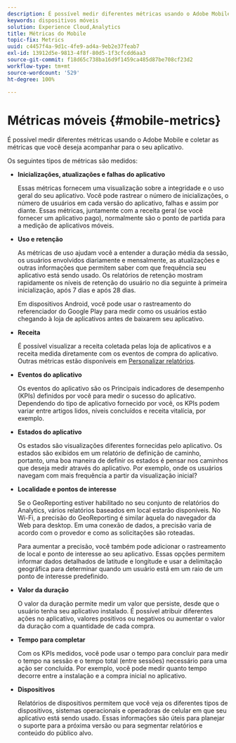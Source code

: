 ```yaml
---
description: É possível medir diferentes métricas usando o Adobe Mobile e coletando as métricas que você deseja acompanhar para o seu aplicativo.
keywords: dispositivos móveis
solution: Experience Cloud,Analytics
title: Métricas do Mobile
topic-fix: Metrics
uuid: c4457f4a-9d1c-4fe9-ad4a-9eb2e37feab7
exl-id: 13912d5e-9813-4f8f-80d5-1f3cfcdd6aa3
source-git-commit: f18d65c738ba16d9f1459ca485d87be708cf23d2
workflow-type: tm+mt
source-wordcount: '529'
ht-degree: 100%

---
```


# Métricas móveis {#mobile-metrics}

É possível medir diferentes métricas usando o Adobe Mobile e coletar as métricas que você deseja acompanhar para o seu aplicativo.

Os seguintes tipos de métricas são medidos:

* **Inicializações, atualizações e falhas do aplicativo**

   Essas métricas fornecem uma visualização sobre a integridade e o uso geral do seu aplicativo. Você pode rastrear o número de inicializações, o número de usuários em cada versão do aplicativo, falhas e assim por diante. Essas métricas, juntamente com a receita geral (se você fornecer um aplicativo pago), normalmente são o ponto de partida para a medição de aplicativos móveis.

* **Uso e retenção**

   As métricas de uso ajudam você a entender a duração média da sessão, os usuários envolvidos diariamente e mensalmente, as atualizações e outras informações que permitem saber com que frequência seu aplicativo está sendo usado. Os relatórios de retenção mostram rapidamente os níveis de retenção do usuário no dia seguinte à primeira inicialização, após 7 dias e após 28 dias.

   Em dispositivos Android, você pode usar o rastreamento do referenciador do Google Play para medir como os usuários estão chegando à loja de aplicativos antes de baixarem seu aplicativo.

* **Receita**

   É possível visualizar a receita coletada pelas loja de aplicativos e a receita medida diretamente com os eventos de compra do aplicativo. Outras métricas estão disponíveis em [Personalizar relatórios](/help/using/usage/reports-customize/reports-customize.md).

* **Eventos do aplicativo**

   Os eventos do aplicativo são os Principais indicadores de desempenho (KPIs) definidos por você para medir o sucesso do aplicativo. Dependendo do tipo de aplicativo fornecido por você, os KPIs podem variar entre   artigos lidos, níveis concluídos e receita vitalícia, por exemplo.

* **Estados do aplicativo**

   Os estados são visualizações diferentes fornecidas pelo aplicativo. Os estados são exibidos em um relatório de definição de caminho, portanto, uma boa maneira de definir os estados é pensar nos caminhos que deseja medir através do aplicativo. Por exemplo, onde os usuários navegam com mais frequência a partir da visualização inicial?

* **Localidade e pontos de interesse**

   Se o GeoReporting estiver habilitado no seu conjunto de relatórios do Analytics, vários relatórios baseados em local estarão disponíveis. No Wi-Fi, a precisão do GeoReporting é similar àquela do navegador da Web para desktop. Em uma conexão de dados, a precisão varia de acordo com o provedor e como as solicitações são roteadas.

   Para aumentar a precisão, você também pode adicionar o rastreamento de local e ponto de interesse ao seu aplicativo. Essas opções permitem informar dados detalhados de latitude e longitude e usar a delimitação geográfica para determinar quando um usuário está em um raio de um ponto de interesse predefinido.

* **Valor da duração**

   O valor da duração permite medir um valor que persiste, desde que o usuário tenha seu aplicativo instalado. É possível atribuir diferentes ações no aplicativo, valores positivos ou negativos ou aumentar o valor da duração com a quantidade de cada compra.

* **Tempo para completar**

   Com os KPIs medidos, você pode usar o tempo para concluir para medir o tempo na sessão e o tempo total (entre sessões) necessário para uma ação ser concluída. Por exemplo, você pode medir quanto tempo decorre entre a instalação e a compra inicial no aplicativo.

* **Dispositivos**

   Relatórios de dispositivos permitem que você veja os diferentes tipos de dispositivos, sistemas operacionais e operadoras de celular em que seu aplicativo está sendo usado. Essas informações são úteis para planejar o suporte para a próxima versão ou para segmentar relatórios e conteúdo do público alvo.
